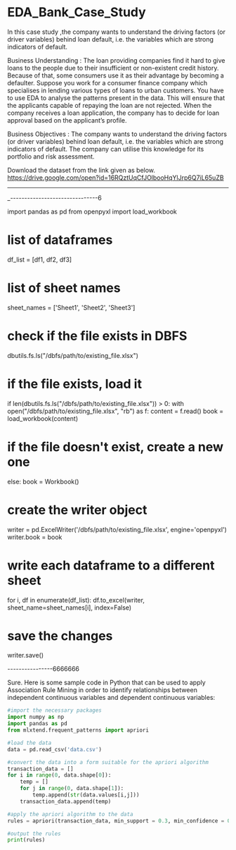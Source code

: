 # EDA_Bank_Case_Study
In this case study ,the company wants to understand the driving factors (or driver variables) behind loan default, i.e. the variables which are strong indicators of default.

Business Understanding : 
The loan providing companies find it hard to give loans to the people due to their insufficient or non-existent credit history. Because of that, some consumers use it as their advantage by becoming a defaulter. Suppose you work for a consumer finance company which specialises in lending various types of loans to urban customers. You have to use EDA to analyse the patterns present in the data. This will ensure that the applicants capable of repaying the loan are not rejected.
When the company receives a loan application, the company has to decide for loan approval based on the applicant’s profile.

Business Objectives :
The company wants to understand the driving factors (or driver variables) behind loan default, i.e. the variables which are strong indicators of default. The company can utilise this knowledge for its portfolio and risk assessment.

Download the dataset from the link given as below. 
https://drive.google.com/open?id=16RQztUqCfJOlbooHqYlJrp6Q7iL65uZB

_________






_-------------------------------6

import pandas as pd
from openpyxl import load_workbook

# list of dataframes
df_list = [df1, df2, df3]

# list of sheet names
sheet_names = ['Sheet1', 'Sheet2', 'Sheet3']

# check if the file exists in DBFS
dbutils.fs.ls("/dbfs/path/to/existing_file.xlsx")

# if the file exists, load it
if len(dbutils.fs.ls("/dbfs/path/to/existing_file.xlsx")) > 0:
    with open("/dbfs/path/to/existing_file.xlsx", "rb") as f:
        content = f.read()
        book = load_workbook(content)

# if the file doesn't exist, create a new one
else:
    book = Workbook()

# create the writer object
writer = pd.ExcelWriter('/dbfs/path/to/existing_file.xlsx', engine='openpyxl')
writer.book = book

# write each dataframe to a different sheet
for i, df in enumerate(df_list):
    df.to_excel(writer, sheet_name=sheet_names[i], index=False)

# save the changes
writer.save()




----------------6666666

Sure. Here is some sample code in Python that can be used to apply Association Rule Mining in order to identify relationships between independent continuous variables and dependent continuous variables:

```Python
#import the necessary packages
import numpy as np
import pandas as pd
from mlxtend.frequent_patterns import apriori

#load the data
data = pd.read_csv('data.csv')

#convert the data into a form suitable for the apriori algorithm
transaction_data = []
for i in range(0, data.shape[0]):
    temp = []
    for j in range(0, data.shape[1]):
        temp.append(str(data.values[i,j]))
    transaction_data.append(temp)

#apply the apriori algorithm to the data
rules = apriori(transaction_data, min_support = 0.3, min_confidence = 0.8, min_lift = 3, min_length = 2)

#output the rules
print(rules)

```
